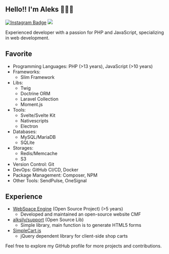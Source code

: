 ## Hello!! I'm Aleks 🥰🇺🇦

[![Instagram Badge](https://img.shields.io/badge/-Instagram-e4405f?style=flat-square&logo=Instagram&logoColor=white)](https://www.instagram.com/aleks_ily/)
![](https://visitor-badge.glitch.me/badge?page_id=alksily.alksily)

Experienced developer with a passion for PHP and JavaScript, specializing in web development.

## Favorite

- Programming Languages: PHP (>13 years), JavaScript (>10 years)
- Frameworks: 
  - Slim Framework
- Libs:
  - Twig
  - Doctrine ORM
  - Laravel Collection
  - Moment.js
- Tools:
  - Svelte/Svelte Kit
  - Nativescripts
  - Electron
- Databases:
  - MySQL/MariaDB
  - SQLite
- Storages:
  - Redis/Memcache
  - S3
- Version Control: Git
- DevOps: GitHub CI/CD, Docker
- Package Management: Composer, NPM
- Other Tools: SendPulse, OneSignal

## Experience

- [WebSpace Engine](https://github.com/getwebspace/platform) (Open Source Project) (>5 years)
  - Developed and maintained an open-source website CMF
- [alksily/support](https://github.com/alksily/support) (Open Source Lib)
  - Simple library, main function is to generate HTML5 forms
- [SimpleCart.js](https://github.com/alksily/simplecart)
  - jQuery dependent library for client-side shop carts

Feel free to explore my GitHub profile for more projects and contributions.
